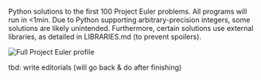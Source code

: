 Python solutions to the first 100 Project Euler problems. All programs will run in <1min. Due to Python supporting arbitrary-precision integers, some solutions are likely unintended. Furthermore, certain solutions use external libraries, as detailed in LIBRARIES.md (to prevent spoilers).

![Full Project Euler profile](https://projecteuler.net/profile/aryans15.png)

tbd: write editorials (will go back & do after finishing)